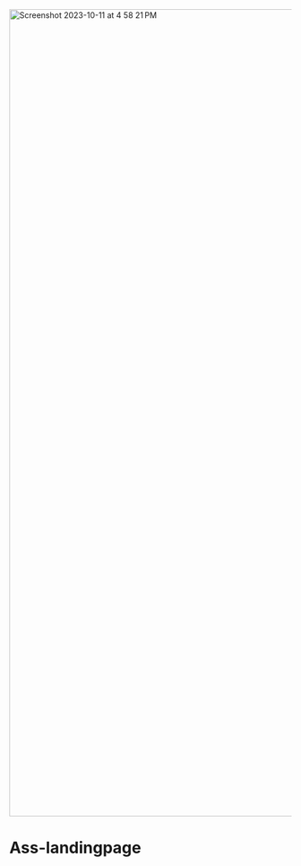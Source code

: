 <img width="1439" alt="Screenshot 2023-10-11 at 4 58 21 PM" src="https://github.com/karthikeyanj08/Ass-landingpage/assets/120786613/b7b55505-0720-4941-bd71-b333645699e7">


# Ass-landingpage
